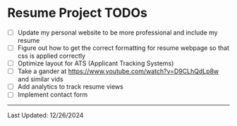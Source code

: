 # Resume Project TODOs

- [ ] Update my personal website to be more professional and include my resume
- [ ] Figure out how to get the correct formatting for resume webpage so that css is applied correctly
- [ ] Optimize layout for ATS (Applicant Tracking Systems)
- [ ] Take a gander at https://www.youtube.com/watch?v=D9CLhQdLp8w and similar vids
- [ ] Add analytics to track resume views
- [ ] Implement contact form

---
Last Updated: 12/26/2024 